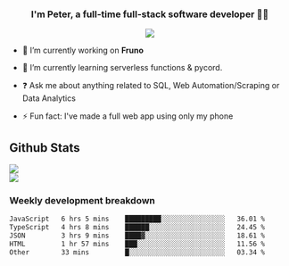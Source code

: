 
### <div align="center">I'm Peter, a full-time full-stack software developer 👨‍💻</div>  
<div align="center">
<a href="https://ko-fi.com/theofficialpeter" target="_blank" style="display: inline-block;">
                <img
                    src="https://img.shields.io/badge/Donate-Ko--fi-F16061.svg?style=flat-square&logo=ko-fi" 
                    align="center"
                />
            </a> 
</div>  

- 🔭 I’m currently working on **Fruno**  
  

- 🌱 I’m currently learning serverless functions & pycord.  
  

- ❓ Ask me about anything related to SQL, Web Automation/Scraping or Data Analytics  
  

- ⚡ Fun fact: I've made a full web app using only my phone  
  



## Github Stats  
![](https://github-readme-stats.vercel.app/api?username=TheOfficialPeter&theme=tokyonight&hide_border=true&include_all_commits=false&count_private=false)<br/>
![](https://github-readme-stats.vercel.app/api/top-langs/?username=TheOfficialPeter&theme=tokyonight&hide_border=true&include_all_commits=false&count_private=false&layout=compact)

<h3>Weekly development breakdown</h3>

<!--START_SECTION:waka-->

```txt
JavaScript   6 hrs 5 mins    █████████░░░░░░░░░░░░░░░░   36.01 %
TypeScript   4 hrs 8 mins    ██████░░░░░░░░░░░░░░░░░░░   24.45 %
JSON         3 hrs 9 mins    ████▓░░░░░░░░░░░░░░░░░░░░   18.61 %
HTML         1 hr 57 mins    ███░░░░░░░░░░░░░░░░░░░░░░   11.56 %
Other        33 mins         █░░░░░░░░░░░░░░░░░░░░░░░░   03.34 %
```

<!--END_SECTION:waka-->
